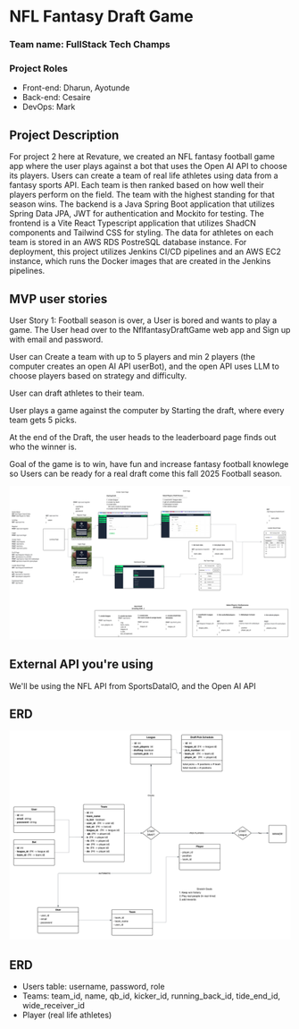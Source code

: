 # NFL Fantasy Draft Game

### Team name: FullStack Tech Champs

### Project Roles

- Front-end: Dharun, Ayotunde
- Back-end: Cesaire
- DevOps: Mark

## Project Description

For project 2 here at Revature, we created an NFL fantasy football game app where the user plays against a bot that uses the Open AI API to choose its players. Users can create a team of real life athletes using data from a fantasy sports API. Each team is then ranked based on how well their players perform on the field. The team with the highest standing for that season wins. The backend is a Java Spring Boot application that utilizes Spring Data JPA, JWT for authentication and Mockito for testing. The frontend is a Vite React Typescript application that utilizes ShadCN components and Tailwind CSS for styling. The data for athletes on each team is stored in an AWS RDS PostreSQL database instance. For deployment, this project utilizes Jenkins CI/CD pipelines and an AWS EC2 instance, which runs the Docker images that are created in the Jenkins pipelines.

## MVP user stories

User Story 1: Football season is over, a User is bored and wants to play a game. The User head over to the NflfantasyDraftGame web app and Sign up with email and password.

User can Create a team with up to 5 players and min 2 players (the computer creates an open AI API userBot), and the open API uses LLM to choose players based on strategy and difficulty.

User can draft athletes to their team.

User plays a game against the computer by Starting the draft, where every team gets 5 picks.

At the end of the Draft, the user heads to the leaderboard page finds out who the winner is.

Goal of the game is to win, have fun and increase fantasy football knowlege so Users can be ready for a real draft come this fall 2025 Football season.

<img src="P2-Frontend-Design.png">

## External API you're using

We'll be using the NFL API from SportsDataIO, and the Open AI API

## ERD

<img src="P2-ERD-Design.png">

## ERD

- Users table: username, password, role
- Teams: team_id, name, qb_id, kicker_id, running_back_id, tide_end_id, wide_receiver_id
- Player (real life athletes)
